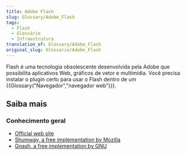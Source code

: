 ```yaml
---
title: Adobe Flash
slug: Glossary/Adobe_Flash
tags:
  - Flash
  - Glossário
  - Infraestrutura
translation_of: Glossary/Adobe_Flash
original_slug: Glossario/Adobe_Flash
---
```

Flash é uma tecnologia obsolescente desenvolvida pela Adobe que possibilita aplicativos Web, gráficos de vetor e multimídia. Você precisa instalar o plugin certo para usar o Flash dentro de um {{Glossary("Navegador","navegador web")}}.

## Saiba mais

### Conhecimento geral

- [Official web site](https://www.adobe.com/products/flashruntimes.html)
- [Shumway, a free implementation by Mozilla](https://mozilla.github.io/shumway/)
- [Gnash, a free implementation by GNU](https://gnashdev.org/)
